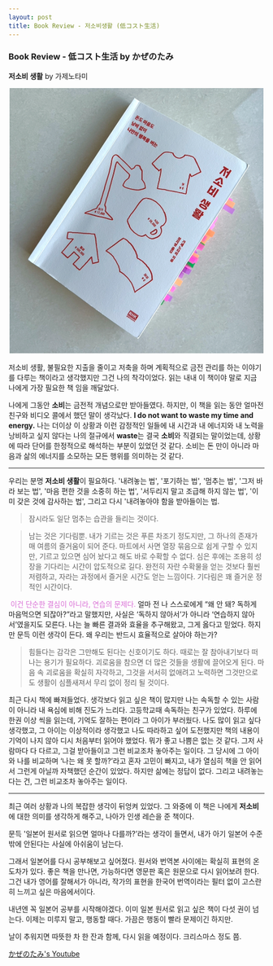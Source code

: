 ```yaml
---
layout: post
title: Book Review - 저소비생활 (低コスト生活)
---
```

### Book Review - 低コスト生活 by かぜのたみ

**저소비 생활** by 가제노타미


<p align="center">
<img src="/images/low_consumption.jpg" width="500">
</p>

저소비 생활, 불필요한 지출을 줄이고 저축을 하며 계획적으로 금전 관리를 하는 이야기를 다루는 책이라고 생각했지만 그건  나의 착각이었다. 
읽는 내내 이 책이야 말로 지금 나에게 가장 필요한 책 임을 깨달았다. 

나에게 그동안 **소비**는 금전적 개념으로만 받아들였다. 
하지만, 이 책을 읽는 동안 얼마전 친구와 비디오 콜에서 했던 말이 생각났다. **I do not want to waste my time and energy.** 
나는 더이상 이 상황과 이런 감정적인 일들에 내 시간과 내 에너지와 내 노력을 낭비하고 싶지 않다는 나의 절규에서 **waste**는 결국 **소비**와 직결되는 말이었는데, 상황에 따라 단어를 한정적으로 해석하는 부분이 있었던 것 같다.
소비는 돈 만이 아니라 마음과 삶의 에너지를 소모하는 모든 행위를 의미하는 것 같다.  

--- 

우리는 분명 **저소비 생활**이 필요하다. 
'내려놓는 법', '포기하는 법', '멈추는 법', '그저 바라 보는 법', '마음 편한 것을 소중히 하는 법', '서두리지 말고 조급해 하지 않는 법', '이미 갖은 것에 감사하는 법', 그리고 다시 '내려놓아야 함을 받아들이는 법. 

> 잠시라도 일단 멈추는 습관을 들리는 것이다. 

> 남는 것은 기다림뿐. 내가 기르는 것은 푸른 차조기 정도지만, 그 하나의 존재가 매 여름의 즐거움이 되어 준다. 마트에서 사면 열장 묶음으로 쉽게 구할 수 있지만, 기르고 있으면 심어 놨다고 해도 바로 수확할 수 없다. 심은 후에는 조용히 성장을 기다리는 시간이 압도적으로 길다. 완전히 자란 수확물을 얻는 것보다 훨씬 저렴하고, 자라는 과정에서 즐거운 시간도 얻는 느낌이다. 기다림은 꽤 즐거운 정적인 시간이다. 

<span style="color:orchid"> 이건 단순한 결심이 아니라, 연습의 문제다.</span>
얼마 전 나 스스로에게 “왜 안 돼? 독하게 마음먹으면 되잖아?”라고 말했지만,
사실은 ‘독하지 않아서’가 아니라 ‘연습하지 않아서’였을지도 모른다.
나는 늘 빠른 결과와 효율을 추구해왔고, 그게 옳다고 믿었다.
하지만 문득 이런 생각이 든다.
왜 우리는 반드시 효율적으로 살아야 하는가?


> 힘들다는 감각은 그만해도 된다는 신호이기도 하다. 때로는 잘 참아내기보다 떠나는 용기가 필요하다. 괴로움을 참으면 더 많은 것들을 생활에 끌어오게 된다. 마음 속 괴로움을 확실히 자각하고, 그것을 서서히 없애려고 노력하면 그것만으로도 생활이 심플새져서 무리 없이 정리 될 것이다. 


최근 다시 책에 빠져들었다.
생각보다 읽고 싶은 책이 많지만 나는 속독할 수 있는 사람이 아니라 내 욕심에 비해 진도가 느리다. 
고등학교때 속독하는 친구가 있었다. 하루에 한권 이상 씩을 읽는데, 기억도 잘하는 편이라 그 아이가 부러웠다. 
나도 많이 읽고 싶다 생각했고, 그 아이는 이상적이라 생각했고 나도 따라하고 싶어 도전했지만 책의 내용이 기억이 나지 않아 디시 처음부터 읽어야 했었다. 
뭐가 좋고 나쁨은 없는 것 같다. 
그저 사람마다 다 다르고, 그걸 받아들이고 그런 비교조차 놓아주는 일이다.
그 당시에 그 아이와 나를 비교하며 ‘나는 왜 못 할까?’라고 혼자 고민이 빠지고, 내가 열심히 책을 안 읽어서 그런게 아닐까 자책했던 순간이 있었다.
하지만 삶에는 정답이 없다.
그리고 내려놓는다는 건, 그런 비교조차 놓아주는 일이다.

--- 

최근 여러 상황과 나의 복잡한 생각이 뒤엉켜 있었다. 
그 와중에 이 책은 나에게 **저소비**에 대한 의미를 생각하게 해주고, 나아가 인생 레슨을 준 책이다. 

문득 '일본어 원서로 읽으면 얼마나 다를까?’라는 생각이 들면서, 내가 아기 일본어 수준 밖에 안된다는 사실에 아쉬움이 남는다. 

그래서 일본어를 다시 공부해보고 싶어졌다.
원서와 번역본 사이에는 확실히 표현의 온도차가 있다.
좋은 책을 만나면, 가능하다면 영문판 혹은 원문으로 다시 읽어보려 한다.
그건 내가 영어를 잘해서가 아니라, 작가의 표현을 한국어 번역이라는 필터 없이 고스란히 느끼고 싶은 마음에서이다. 

내년엔 꼭 일본어 공부를 시작해야겠다.
이미 일본 원서로 읽고 싶은 책이 다섯 권이 넘는다.
이제는 미루지 말고, 행동할 때다. 가끔은 행동이 빨라 문제이긴 하지만.

날이 추워지면 따뜻한 차 한 잔과 함께, 다시 읽을 예정이다. 
크리스마스 정도 쯤.


 [かぜのたみ's Youtube](https://www.youtube.com/@kazetami)